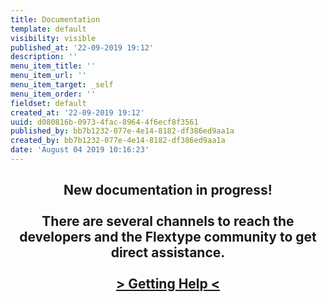 ```yaml
---
title: Documentation
template: default
visibility: visible
published_at: '22-09-2019 19:12'
description: ''
menu_item_title: ''
menu_item_url: ''
menu_item_target: _self
menu_item_order: ''
fieldset: default
created_at: '22-09-2019 19:12'
uuid: d080816b-0973-4fac-8964-4f6ecf8f3561
published_by: bb7b1232-077e-4e14-8182-df386ed9aa1a
created_by: bb7b1232-077e-4e14-8182-df386ed9aa1a
date: 'August 04 2019 10:16:23'
---
```


<center>
  </p></p>

<h2>
    New documentation in progress!<br /><br />There are several channels to reach the developers and the Flextype community to get direct assistance.<br /><br /> <a href="http://flextype.org/en/documentation/guide/basics/getting-help">&gt; Getting Help &lt;</a>
  </h2>

<p>
    </center>
